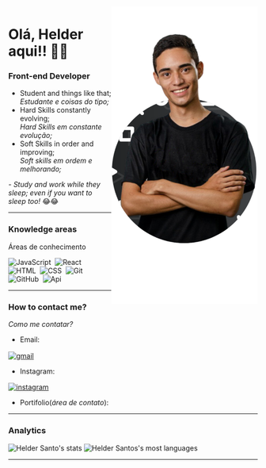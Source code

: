 <img align="right" height="600px" src="me.png" />

# Olá, Helder aqui!!  👨‍💻
### Front-end Developer

* Student and things like that; <br/>
_Estudante e coisas do tipo;_
* Hard Skills constantly evolving; <br/>
_Hard Skills em constante evolução;_
* Soft Skills in order and improving; <br />
_Soft skills em ordem e melhorando;_

_- Study and work while they sleep; even if you want to sleep too!_ 😂😂

<hr/>

### Knowledge areas
Áreas de conhecimento

![JavaScript](https://img.shields.io/badge/-JavaScript-05122A?style=flat&logo=javascript)&nbsp;
![React](https://img.shields.io/badge/-React-05122A?style=flat&logo=react)&nbsp;
![HTML](https://img.shields.io/badge/-HTML-05122A?style=flat&logo=HTML5)&nbsp;
![CSS](https://img.shields.io/badge/-CSS-05122A?style=flat&logo=CSS3&logoColor=1572B6)&nbsp;
![Git](https://img.shields.io/badge/-Git-05122A?style=flat&logo=git)&nbsp;
![GitHub](https://img.shields.io/badge/-GitHub-05122A?style=flat&logo=github)&nbsp;
![Api](https://img.shields.io/badge/-API-05122A?style=flat&logo=APA&logoColor=1572B6)&nbsp;


<hr/>

### How to contact me?
_Como me contatar?_

* Email: <a href="mailto:helder2903ds@gmail.com" target="_blank">
 <img align="center" src="https://img.shields.io/badge/-HelderSantos-05122A?style=flat&logo=gmail" alt="gmail"/>
</a> <br/>

* Instagram:<a href="https://instagram.com/helder.santos_" target="_blank">
 <img align="center" src="https://img.shields.io/badge/HelderSantos-05122A?style=flat&logo=instagram" alt="instagram"/>
</a> <br/>

* Portifolio(_área de contato_): 
<hr/>

### Analytics

<p align="left">
<img width="530em" src="https://github-readme-stats.vercel.app/api?username=HeldersSanto&show_icons=true&theme=vision" alt="Helder Santo's stats"/>
<img width="530em" src="https://github-readme-stats.vercel.app/api/top-langs/?username=HeldersSanto&layout=compact&theme=vision" alt="Helder Santos's most languages"/>
</p>
<hr/>
